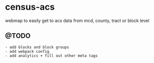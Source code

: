 # census-acs
webmap to easily get to acs data from mcd, county, tract or block level

## @TODO
    - add blocks and block groups
    - add webpack config
    - add analytics + fill out other meta tags
